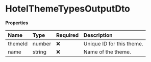 # HotelThemeTypesOutputDto

**Properties**

| Name    | Type   | Required | Description               |
| :------ | :----- | :------- | :------------------------ |
| themeId | number | ❌       | Unique ID for this theme. |
| name    | string | ❌       | Name of the theme.        |
